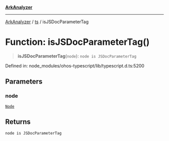 [**ArkAnalyzer**](../../../../README.md)

***

[ArkAnalyzer](../../../../globals.md) / [ts](../README.md) / isJSDocParameterTag

# Function: isJSDocParameterTag()

> **isJSDocParameterTag**(`node`): `node is JSDocParameterTag`

Defined in: node\_modules/ohos-typescript/lib/typescript.d.ts:5200

## Parameters

### node

[`Node`](../interfaces/Node.md)

## Returns

`node is JSDocParameterTag`
